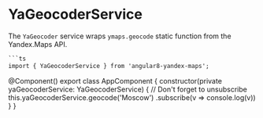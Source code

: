 # YaGeocoderService


The `YaGeocoder` service wraps `ymaps.geocode` static function from the Yandex.Maps API.

```html
```ts
import { YaGeocoderService } from 'angular8-yandex-maps';
```
@Component()
export class AppComponent {
  constructor(private yaGeocoderService: YaGeocoderService) {
    // Don't forget to unsubscribe
    this.yaGeocoderService.geocode('Moscow')
      .subscribe(v => console.log(v))
  }
}
```
